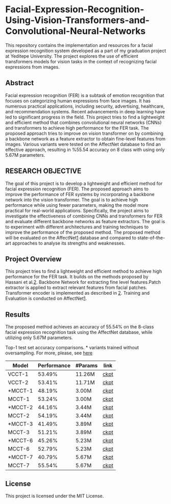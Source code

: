 # Facial-Expression-Recognition-Using-Vision-Transformers-and-Convolutional-Neural-Networks
This repository contains the implementation and resources for a facial expression recognition system developed as a part of my graduation project at Yeditepe University. The project explores the use of efficient transformers models for vision tasks in the context of recognizing facial expressions from images.


## Abstract
Facial expression recognition (FER) is a subtask of emotion recognition that focuses on
categorizing human expressions from face images. It has numerous practical applications,
including security, advertising, healthcare, and recommendation systems. Recent
advancements in deep learning have led to significant progress in the field. This project tries
to find a lightweight and efficient method that combines convolutional neural networks
(CNNs) and transformers to achieve high performance for the FER task. The proposed
approach tries to improve on vision transformer on by combining a backbone network as a
feature extractor to obtain fine-level features from images. Various variants were tested on
the AffectNet database to find an effective approach, resulting in %55.54 accuracy on 8 class
with using only 5.67M parameters.


## RESEARCH OBJECTIVE
The goal of this project is to develop a lightweight and efficient method for facial expression
recognition (FER). The proposed approach aims to improve the performance of FER systems
by incorporating a backbone network into the vision transformer. The goal is to achieve high
performance while using fewer parameters, making the model more practical for real-world
applications. Specifically, the project aims to investigate the effectiveness of combining CNNs
and transformers for FER and evaluate different backbone networks as feature extractors. The
goal is to experiment with different architectures and training techniques to improve the
performance of the proposed method. The proposed method will be evaluated on the
AffectNet[1](https://arxiv.org/abs/1708.03985) database and compared to state-of-the-art approaches to analyse its strengths and
weaknesses.


## Project Overview
This project tries to find a lightweight and efficient method to achieve high performance for the FER task. It builds on the methods proposed by Hassani et al.[2](https://arxiv.org/abs/2104.05704). Backbone Network for extracting fine level features.Patch extractor is applied to extract relevant features from facial patches. Transformer encoder is implemented as described in [2](https://arxiv.org/abs/2104.05704). Training and Evaluation is conducted on AffectNet[1](https://arxiv.org/abs/1708.03985).


## Results

The proposed method achieves an accuracy of 55.54% on the 8-class facial expression recognition task using the AffectNet database, while utilizing only 5.67M parameters.

Top-1 test set accuracy comparisons. * variants trained without oversampling. For more, please, see [here](https://github.com/yuuIind/Facial-Expression-Recognition-Using-Vision-Transformers-and-Convolutional-Neural-Networks/blob/main/Reports/EE492_PROJECT%20REPORT_M.TASTAN_223SP.pdf)

| Model | Performance | #Params | link |
| --- | --- | --- | --- |
| VCCT-1 | 53.49% | 11.26M | [ckpt](/Models/Checkpoints/MCCT-1_ckpt_10.pt) |
| VCCT-2 | 53.41% | 11.71M | [ckpt](https://github.com/yuuIind/Facial-Expression-Recognition-Using-Vision-Transformers-and-Convolutional-Neural-Networks/blob/main/Models/Checkpoints/MCCT-1_ckpt_10.pt) |
| *MCCT-1 | 48.19% | 3.00M | [ckpt](https://github.com/yuuIind/Facial-Expression-Recognition-Using-Vision-Transformers-and-Convolutional-Neural-Networks/blob/main/Models/Checkpoints/MCCT-1_ckpt_10.pt) |
| MCCT-1 | 53.24% | 3.00M | [ckpt](https://github.com/yuuIind/Facial-Expression-Recognition-Using-Vision-Transformers-and-Convolutional-Neural-Networks/blob/main/Models/Checkpoints/MCCT-1_ckpt_10.pt) |
| *MCCT-2 | 44.16% | 3.44M | [ckpt](https://github.com/yuuIind/Facial-Expression-Recognition-Using-Vision-Transformers-and-Convolutional-Neural-Networks/blob/main/Models/Checkpoints/MCCT-1_ckpt_10.pt) |
| MCCT-2 | 54.19% | 3.44M | [ckpt](https://github.com/yuuIind/Facial-Expression-Recognition-Using-Vision-Transformers-and-Convolutional-Neural-Networks/blob/main/Models/Checkpoints/MCCT-1_ckpt_10.pt) |
| *MCCT-3 | 41.49% | 3.89M | [ckpt](https://github.com/yuuIind/Facial-Expression-Recognition-Using-Vision-Transformers-and-Convolutional-Neural-Networks/blob/main/Models/Checkpoints/MCCT-1_ckpt_10.pt) |
| MCCT-3 | 51.21% | 3.89M | [ckpt](https://github.com/yuuIind/Facial-Expression-Recognition-Using-Vision-Transformers-and-Convolutional-Neural-Networks/blob/main/Models/Checkpoints/MCCT-1_ckpt_10.pt) |
| *MCCT-6 | 45.26% | 5.23M |  [ckpt](https://github.com/yuuIind/Facial-Expression-Recognition-Using-Vision-Transformers-and-Convolutional-Neural-Networks/blob/main/Models/Checkpoints/MCCT-1_ckpt_10.pt) |
| MCCT-6 | 52.79% | 5.23M |  [ckpt](https://github.com/yuuIind/Facial-Expression-Recognition-Using-Vision-Transformers-and-Convolutional-Neural-Networks/blob/main/Models/Checkpoints/MCCT-1_ckpt_10.pt) |
| *MCCT-7 | 40.79% | 5.67M |  [ckpt](https://github.com/yuuIind/Facial-Expression-Recognition-Using-Vision-Transformers-and-Convolutional-Neural-Networks/blob/main/Models/Checkpoints/MCCT-1_ckpt_10.pt) |
| MCCT-7 | 55.54% | 5.67M |  [ckpt](https://github.com/yuuIind/Facial-Expression-Recognition-Using-Vision-Transformers-and-Convolutional-Neural-Networks/blob/main/Models/Checkpoints/MCCT-1_ckpt_10.pt) |

##

## License

This project is licensed under the MIT License.

<!--
## Installation

1. Clone the repository:

   ```bash
   git clone https://github.com/yuuIind/Facial-Expression-Recognition-Using-Vision-Transformers-and-Convolutional-Neural-Networks.git```
2. Install the required dependencies:
   ```bash
   pip install -r requirements.txt```
3. -->
